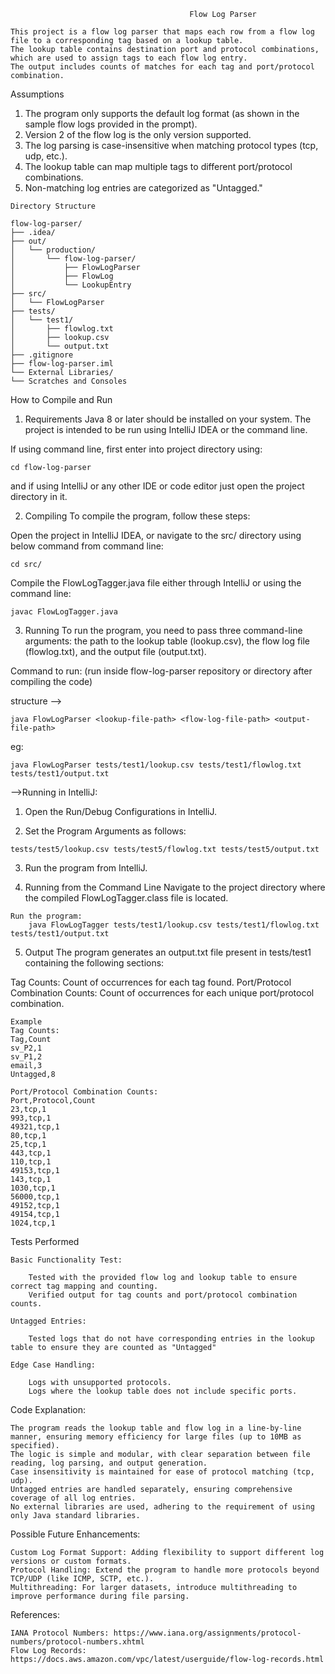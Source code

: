                                             Flow Log Parser

    This project is a flow log parser that maps each row from a flow log file to a corresponding tag based on a lookup table. 
    The lookup table contains destination port and protocol combinations, which are used to assign tags to each flow log entry. 
    The output includes counts of matches for each tag and port/protocol combination.

Assumptions

   1. The program only supports the default log format (as shown in the sample flow logs provided in the prompt).
   2. Version 2 of the flow log is the only version supported.
   3. The log parsing is case-insensitive when matching protocol types (tcp, udp, etc.).
   4. The lookup table can map multiple tags to different port/protocol combinations.
   5. Non-matching log entries are categorized as "Untagged."


    Directory Structure

    flow-log-parser/
    ├── .idea/
    ├── out/
    │   └── production/
    │       └── flow-log-parser/
    │           ├── FlowLogParser
    │           ├── FlowLog
    │           └── LookupEntry
    ├── src/
    │   └── FlowLogParser
    ├── tests/
    │   └── test1/
    │       ├── flowlog.txt
    │       ├── lookup.csv
    │       └── output.txt
    ├── .gitignore
    ├── flow-log-parser.iml
    └── External Libraries/
    └── Scratches and Consoles

How to Compile and Run

1. Requirements
Java 8 or later should be installed on your system.
The project is intended to be run using IntelliJ IDEA or the command line.

If using command line, first enter into project directory using:

    cd flow-log-parser

and if using IntelliJ or any other IDE or code editor just open the project directory in it.

2. Compiling
To compile the program, follow these steps:

Open the project in IntelliJ IDEA, or navigate to the src/ directory using below command from command line:

    cd src/

Compile the FlowLogTagger.java file either through IntelliJ or using the command line:

    javac FlowLogTagger.java

3. Running
To run the program, you need to pass three command-line arguments: the path to the lookup table (lookup.csv), the flow log file (flowlog.txt), and the output file (output.txt).

Command to run:
(run inside flow-log-parser repository or directory after compiling the code)

structure -->

    java FlowLogParser <lookup-file-path> <flow-log-file-path> <output-file-path>

eg:

    java FlowLogParser tests/test1/lookup.csv tests/test1/flowlog.txt tests/test1/output.txt

-->Running in IntelliJ:

   1. Open the Run/Debug Configurations in IntelliJ.

   2. Set the Program Arguments as follows:
   
    tests/test5/lookup.csv tests/test5/flowlog.txt tests/test5/output.txt

   3. Run the program from IntelliJ.

   4. Running from the Command Line
      Navigate to the project directory where the compiled FlowLogTagger.class file is located.

    Run the program:
        java FlowLogTagger tests/test1/lookup.csv tests/test1/flowlog.txt tests/test1/output.txt

   5. Output
      The program generates an output.txt file present in tests/test1 containing the following sections:

Tag Counts: Count of occurrences for each tag found.
Port/Protocol Combination Counts: Count of occurrences for each unique port/protocol combination.

    Example
    Tag Counts:
    Tag,Count
    sv_P2,1
    sv_P1,2
    email,3
    Untagged,8

    Port/Protocol Combination Counts:
    Port,Protocol,Count
    23,tcp,1
    993,tcp,1
    49321,tcp,1
    80,tcp,1
    25,tcp,1
    443,tcp,1
    110,tcp,1
    49153,tcp,1
    143,tcp,1
    1030,tcp,1
    56000,tcp,1
    49152,tcp,1
    49154,tcp,1
    1024,tcp,1

Tests Performed

    Basic Functionality Test:
    
        Tested with the provided flow log and lookup table to ensure correct tag mapping and counting.
        Verified output for tag counts and port/protocol combination counts.

    Untagged Entries:
    
        Tested logs that do not have corresponding entries in the lookup table to ensure they are counted as "Untagged"

    Edge Case Handling:
    
        Logs with unsupported protocols.
        Logs where the lookup table does not include specific ports.

Code Explanation:

    The program reads the lookup table and flow log in a line-by-line manner, ensuring memory efficiency for large files (up to 10MB as specified).
    The logic is simple and modular, with clear separation between file reading, log parsing, and output generation.
    Case insensitivity is maintained for ease of protocol matching (tcp, udp).
    Untagged entries are handled separately, ensuring comprehensive coverage of all log entries.
    No external libraries are used, adhering to the requirement of using only Java standard libraries.

Possible Future Enhancements:

    Custom Log Format Support: Adding flexibility to support different log versions or custom formats.
    Protocol Handling: Extend the program to handle more protocols beyond TCP/UDP (like ICMP, SCTP, etc.).
    Multithreading: For larger datasets, introduce multithreading to improve performance during file parsing.

References:

    IANA Protocol Numbers: https://www.iana.org/assignments/protocol-numbers/protocol-numbers.xhtml
    Flow Log Records: https://docs.aws.amazon.com/vpc/latest/userguide/flow-log-records.html
